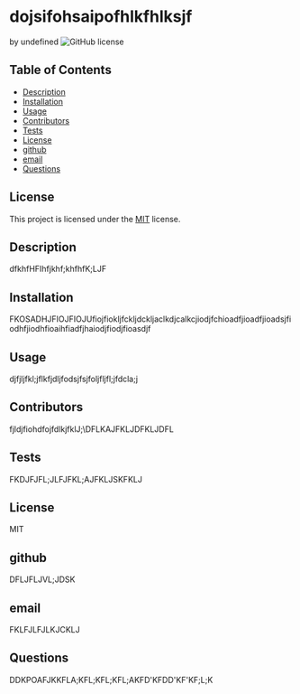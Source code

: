 # dojsifohsaipofhlkfhlksjf
  by undefined
  ![GitHub license](https://img.shields.io/badge/license-MIT-blue.svg)

  ## Table of Contents
  
- [Description](##description)
- [Installation](##installation)
- [Usage](#usage)
- [Contributors](##contributing)
- [Tests](##tests)
- [License](##license)
- [github](##github)
- [email](##email)
- [Questions](##questions)


## License

This project is licensed under the [MIT](https://choosealicense.com/licenses/MIT) license.
## Description
dfkhfHFIhfjkhf;khfhfK;LJF
## Installation
FKOSADHJFIOJFIOJUfiojfiokljfckljdckljaclkdjcalkcjiodjfchioadfjioadfjioadsjfiodhfjiodhfioaihfiadfjhaiodjfiodjfioasdjf
## Usage
djfjljfkl;jflkfjdljfodsjfsjfoljfljfl;jfdcla;j
## Contributors
fjldjfiohdfojfdlkjfklJ;\DFLKAJFKLJDFKLJDFL
## Tests
FKDJFJFL;JLFJFKL;AJFKLJSKFKLJ
## License
MIT
## github
DFLJFLJVL;JDSK
## email
FKLFJLFJLKJCKLJ
## Questions
DDKPOAFJKKFLA;KFL;KFL;KFL;AKFD'KFDD'KF'KF;L;K